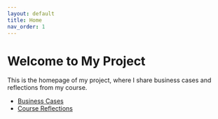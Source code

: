 ```yaml
---
layout: default
title: Home
nav_order: 1
---
```


# Welcome to My Project

This is the homepage of my project, where I share business cases and reflections from my course.

- [Business Cases](business_cases.md)
- [Course Reflections](course_reflections.md)

